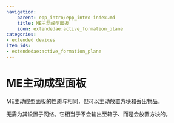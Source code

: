 ```yaml
---
navigation:
    parent: epp_intro/epp_intro-index.md
    title: ME主动成型面板
    icon: extendedae:active_formation_plane
categories:
- extended devices
item_ids:
- extendedae:active_formation_plane
---
```


# ME主动成型面板

<GameScene zoom="8" background="transparent">
  <ImportStructure src="../structure/cable_active_formation_plane.snbt"></ImportStructure>
</GameScene>

ME主动成型面板的性质与<ItemLink id="ae2:formation_plane" >相同，但可以主动放置方块和丢出物品。

无需为其设置子网络。它相当于不会输出至箱子、而是会放置方块的<ItemLink id="ae2:export_bus" />。
